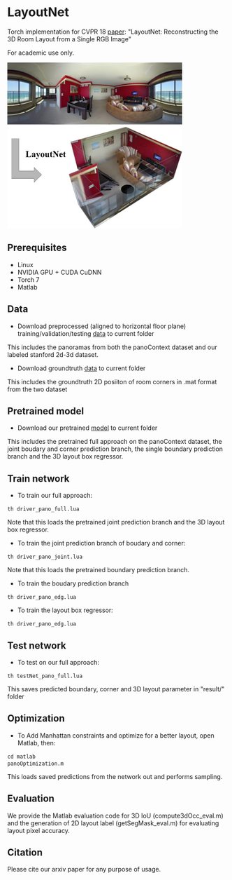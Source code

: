 # LayoutNet
Torch implementation for CVPR 18 [paper](): "LayoutNet: Reconstructing the 3D Room Layout from a Single RGB Image"

For academic use only.

<img src='figs/teasor.jpg' width=400>

## Prerequisites
- Linux
- NVIDIA GPU + CUDA CuDNN
- Torch 7
- Matlab

## Data
- Download preprocessed (aligned to horizontal floor plane) training/validation/testing [data](https://drive.google.com/file/d/1vsIvZ5L-VT0sH-GgbUL1sRYiEHn2Jn3B/view?usp=sharing) to current folder

This includes the panoramas from both the panoContext dataset and our labeled stanford 2d-3d dataset.

- Download groundtruth [data](https://drive.google.com/file/d/1j91sz8Jt6Jsg198riA0ggz8Mjj4lSntx/view?usp=sharing) to current folder

This includes the groundtruth 2D posiiton of room corners in .mat format from the two dataset

## Pretrained model
- Download our pretrained [model](https://drive.google.com/file/d/1qqrKkT_nTN1RzjiLN92VvoB023ZoD28v/view?usp=sharing) to current folder

This includes the pretrained full approach on the panoContext dataset, the joint boudary and corner prediction branch, the single boundary prediction branch and the 3D layout box regressor.

## Train network
- To train our full approach:
```
th driver_pano_full.lua
```
Note that this loads the pretrained joint prediction branch and the 3D layout box regressor.

- To train the joint prediction branch of boudary and corner:
```
th driver_pano_joint.lua
```
Note that this loads the pretrained boundary prediction branch.

- To train the boudary prediction branch
```
th driver_pano_edg.lua
```
- To train the layout box regressor:
```
th driver_pano_edg.lua
```

## Test network
- To test on our full approach:
```
th testNet_pano_full.lua
```
This saves predicted boundary, corner and 3D layout parameter in "result/" folder

## Optimization
- To Add Manhattan constraints and optimize for a better layout, open Matlab, then:
```
cd matlab
panoOptimization.m
```
This loads saved predictions from the network out and performs sampling.

## Evaluation

We provide the Matlab evaluation code for 3D IoU (compute3dOcc\_eval.m) and the generation of 2D layout label (getSegMask\_eval.m) for evaluating layout pixel accuracy.

## Citation
Please cite our arxiv paper for any purpose of usage.
